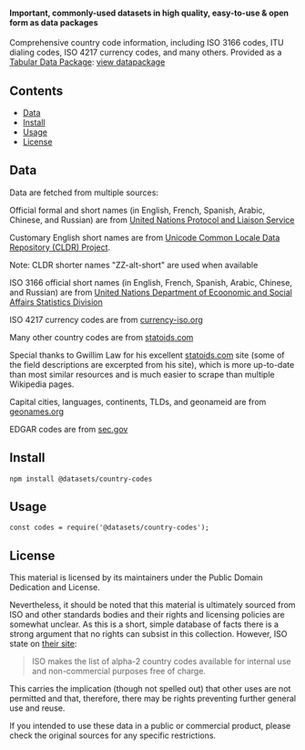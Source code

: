 #### Important, commonly-used datasets in high quality, easy-to-use & open form as data packages

Comprehensive country code information, including ISO 3166 codes, ITU dialing
codes, ISO 4217 currency codes, and many others. Provided as a [Tabular Data Package](http://frictionlessdata.io/data-packages/): [view datapackage](http://data.okfn.org/tools/view?url=https%3A%2F%2Fraw.githubusercontent.com%2Fdatasets%2Fcountry-codes%2Fmaster%2Fdatapackage.json)

## Contents

- [Data](#data)
- [Install](#install)
- [Usage](#usage)
- [License](#license)


## Data

Data are fetched from multiple sources:

Official formal and short names (in English, French, Spanish, Arabic, Chinese, and Russian) are from
[United Nations Protocol and Liaison Service](https://protocol.un.org/dgacm/pls/site.nsf/PermanentMissions.xsp)

Customary English short names are from
[Unicode Common Locale Data Repository (CLDR) Project](https://github.com/unicode-cldr/cldr-localenames-full/blob/master/main/en/territories.json).

Note: CLDR shorter names "ZZ-alt-short" are used when available

ISO 3166 official short names (in English, French, Spanish, Arabic, Chinese, and Russian) are from
[United Nations Department of Ecoonomic and Social Affairs Statistics Division](https://unstats.un.org/unsd/methodology/m49/overview/)

ISO 4217 currency codes are from
[currency-iso.org](https://www.currency-iso.org/dam/downloads/lists/list_one.xml)

Many other country codes are from
[statoids.com](http://www.statoids.com/wab.html)

Special thanks to Gwillim Law for his excellent
[statoids.com](http://www.statoids.com) site (some of the field descriptions
are excerpted from his site), which is more up-to-date than most similar
resources and is much easier to scrape than multiple Wikipedia pages.

Capital cities, languages, continents, TLDs, and geonameid are from [geonames.org](http://download.geonames.org/export/dump/countryInfo.txt)

EDGAR codes are from [sec.gov](https://www.sec.gov/edgar/searchedgar/edgarstatecodes.htm)

## Install 

```
npm install @datasets/country-codes
```

## Usage

```
const codes = require('@datasets/country-codes');
```

## License

This material is licensed by its maintainers under the Public Domain Dedication
and License.

Nevertheless, it should be noted that this material is ultimately sourced from
ISO and other standards bodies and their rights and licensing policies are somewhat
unclear. As this is a short, simple database of facts there is a strong argument
that no rights can subsist in this collection. However, ISO state on [their
site](http://www.iso.org/iso/home/standards/country_codes.htm):

> ISO makes the list of alpha-2 country codes available for internal use and
> non-commercial purposes free of charge.

This carries the implication (though not spelled out) that other uses are not
permitted and that, therefore, there may be rights preventing further general
use and reuse.

If you intended to use these data in a public or commercial product, please
check the original sources for any specific restrictions.

